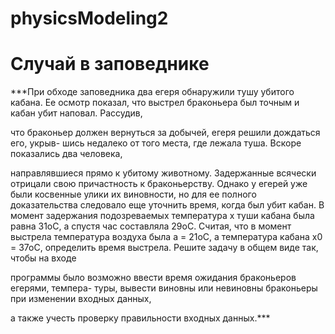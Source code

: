 # physicsModeling2
<h1>Случай в заповеднике</h1>

***При обходе заповедника два егеря обнаружили тушу убитого кабана. Ее осмотр
показал, что выстрел браконьера был точным и кабан убит наповал. Рассудив,

что браконьер должен вернуться за добычей, егеря решили дождаться его, укрыв-
шись недалеко от того места, где лежала туша. Вскоре показались два человека,

направлявшиеся прямо к убитому животному. Задержанные всячески отрицали
свою причастность к браконьерству. Однако у егерей уже были косвенные улики
их виновности, но для ее полного доказательства следовало еще уточнить время,
когда был убит кабан. В момент задержания подозреваемых температура х туши
кабана была равна 31oC, а спустя час составляла 29oC. Считая, что в момент
выстрела температура воздуха была a = 21oC, а температура кабана x0 = 37oC,
определить время выстрела. Решите задачу в общем виде так, чтобы на входе

программы было возможно ввести время ожидания браконьеров егерями, темпера-
туры, вывести виновны или невиновны браконьеры при изменении входных данных,

а также учесть проверку правильности входных данных.***

